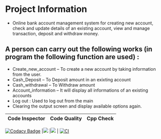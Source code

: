 # Project Information

* Online bank account management system for creating new account, check and update details of an existing account, view and manage transaction, deposit and withdraw money.

## A person can carry out the following works (in program the following function are used) :
* Create_new_account – To create a new account by taking information from the user.
* Cash_Deposit – To Deposit amount in an exixting account
* Cash_withdrawal – To Withdraw amount
* Account_information – It will display all informations of an existing accounts
* Log out : Used to log out from the main 
* Clearing the output screen and display available options again.






| Code Inspector | Code Quality | Cpp Check |
|--- | --- | --- |
[![Codacy Badge](https://api.codacy.com/project/badge/Grade/21b58e3ef6034e8087691015d28391f1)](https://app.codacy.com/gh/Shaikaabid/M1_App_BankManagementSystem?utm_source=github.com&utm_medium=referral&utm_content=Shaikaabid/M1_App_BankManagementSystem&utm_campaign=Badge_Grade_Settings)
|![](https://api.codiga.io/project/30031/score/svg) |![](https://api.codiga.io/project/30031/status/svg) | [![CI](https://github.com/Shaikaabid/M1_App_BankManagementSystem/actions/workflows/main.yml/badge.svg)](https://github.com/Shaikaabid/M1_App_BankManagementSystem/actions/workflows/main.yml)


